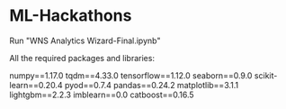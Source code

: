 # ML-Hackathons
Run "WNS Analytics Wizard-Final.ipynb"

All the required packages and libraries:

numpy==1.17.0
tqdm==4.33.0
tensorflow==1.12.0
seaborn==0.9.0
scikit-learn==0.20.4
pyod==0.7.4
pandas==0.24.2
matplotlib==3.1.1
lightgbm==2.2.3
imblearn==0.0
catboost==0.16.5
